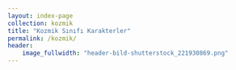 ```yaml
---
layout: index-page
collection: kozmik
title: "Kozmik Sınıfı Karakterler"
permalink: /kozmik/
header:
    image_fullwidth: "header-bild-shutterstock_221930869.png"
---
```

